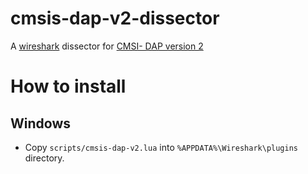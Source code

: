 # cmsis-dap-v2-dissector

A [wireshark](https://www.wireshark.org/) dissector for [CMSI- DAP version 2](https://arm-software.github.io/CMSIS_5/DAP/html/index.html)

# How to install

## Windows

- Copy `scripts/cmsis-dap-v2.lua` into `%APPDATA%\Wireshark\plugins` directory.
